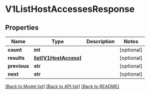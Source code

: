 # V1ListHostAccessesResponse

## Properties
Name | Type | Description | Notes
------------ | ------------- | ------------- | -------------
**count** | **int** |  | [optional] 
**results** | [**list[V1HostAccess]**](V1HostAccess.md) |  | [optional] 
**previous** | **str** |  | [optional] 
**next** | **str** |  | [optional] 

[[Back to Model list]](../README.md#documentation-for-models) [[Back to API list]](../README.md#documentation-for-api-endpoints) [[Back to README]](../README.md)


